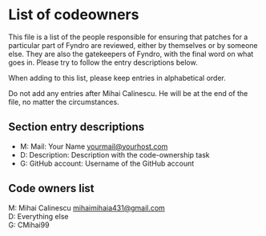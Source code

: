 <!--
===--------------------------------------------------------------------------===
Copyright (c) 2021 Fyndro
Licensed under MIT

See https://github.com/CMihai99/fyndro/blob/main/COPYING for license information
See https://github.com/CMihai99/fyndro/tree/main/LICENSES for a list of licenses
===--------------------------------------------------------------------------===
-->

# List of codeowners

This file is a list of the people responsible for ensuring that patches for a
particular part of Fyndro are reviewed, either by themselves or by someone else.
They are also the gatekeepers of Fyndro, with the final word on what goes in.
Please try to follow the entry descriptions below.

When adding to this list, please keep entries in alphabetical order.

Do not add any entries after Mihai Calinescu. He will be at the end of the file, no matter the circumstances.

## Section entry descriptions

-   M: Mail: Your Name <yourmail@yourhost.com>
-   D: Description: Description with the code-ownership task
-   G: GitHub account: Username of the GitHub account

## Code owners list

M: Mihai Calinescu <mihaimihaia431@gmail.com>  
D: Everything else  
G: CMihai99
